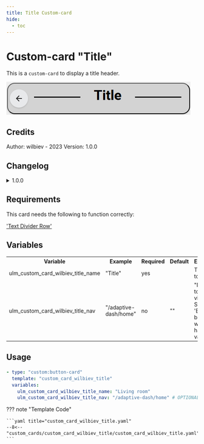 ```yaml
---
title: Title Custom-card
hide:
  - toc
---
```


<!-- markdownlint-disable MD046 -->

# Custom-card "Title"

This is a `custom-card` to display a title header.

![Screenshot](../../docs/assets/img/custom_card_wilbiev_title.png)

## Credits

Author: wilbiev - 2023
Version: 1.0.0

## Changelog

<details>
<summary>1.0.0</summary>
Initial release.
</details>

## Requirements

This card needs the following to function correctly:

['Text Divider Row'](https://github.com/iantrich/text-divider-row)

## Variables

<table>
<tr>
<th>Variable</th>
<th>Example</th>
<th>Required</th>
<th>Default</th>
<th>Explanation</th>
</tr>
<tr>
<td>ulm_custom_card_wilbiev_title_name</td>
<td>"Title"</td>
<td>yes</td>
<td></td>
<td>The name to display</td>
</tr>
<tr>
<td>ulm_custom_card_wilbiev_title_nav</td>
<td>"/adaptive-dash/home"</td>
<td>no</td>
<td>"<none>"</td>
<td>"Navigate to another view. Shows the 'Back'-button when having a value"</td>
</tr>
</table>

## Usage

```yaml
- type: "custom:button-card"
  template: "custom_card_wilbiev_title"
  variables:
    ulm_custom_card_wilbiev_title_name: "Living room"
    ulm_custom_card_wilbiev_title_nav: "/adaptive-dash/home" # OPTIONAL
```

??? note "Template Code"

    ```yaml title="custom_card_wilbiev_title.yaml"
    --8<-- "custom_cards/custom_card_wilbiev_title/custom_card_wilbiev_title.yaml"
    ```
